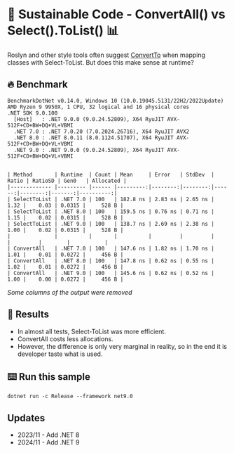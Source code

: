 # 🌳 Sustainable Code - ConvertAll() vs Select().ToList() 📊

Roslyn and other style tools often suggest [ConvertTo](https://learn.microsoft.com/dotnet/api/system.collections.generic.list-1.convertall?view=net-8.0&WT.mc_id=DT-MVP-5001507) when mapping classes with Select-ToList.
But does this make sense at runtime?

## 🔥 Benchmark

```shell
BenchmarkDotNet v0.14.0, Windows 10 (10.0.19045.5131/22H2/2022Update)
AMD Ryzen 9 9950X, 1 CPU, 32 logical and 16 physical cores
.NET SDK 9.0.100
  [Host]   : .NET 9.0.0 (9.0.24.52809), X64 RyuJIT AVX-512F+CD+BW+DQ+VL+VBMI
  .NET 7.0 : .NET 7.0.20 (7.0.2024.26716), X64 RyuJIT AVX2
  .NET 8.0 : .NET 8.0.11 (8.0.1124.51707), X64 RyuJIT AVX-512F+CD+BW+DQ+VL+VBMI
  .NET 9.0 : .NET 9.0.0 (9.0.24.52809), X64 RyuJIT AVX-512F+CD+BW+DQ+VL+VBMI


| Method       | Runtime  | Count | Mean     | Error   | StdDev  | Ratio | RatioSD | Gen0   | Allocated |
|------------- |--------- |------ |---------:|--------:|--------:|------:|--------:|-------:|----------:|
| SelectToList | .NET 7.0 | 100   | 182.8 ns | 2.83 ns | 2.65 ns |  1.32 |    0.03 | 0.0315 |     528 B |
| SelectToList | .NET 8.0 | 100   | 159.5 ns | 0.76 ns | 0.71 ns |  1.15 |    0.02 | 0.0315 |     528 B |
| SelectToList | .NET 9.0 | 100   | 138.7 ns | 2.69 ns | 2.38 ns |  1.00 |    0.02 | 0.0315 |     528 B |
|              |          |       |          |         |         |       |         |        |           |
| ConvertAll   | .NET 7.0 | 100   | 147.6 ns | 1.82 ns | 1.70 ns |  1.01 |    0.01 | 0.0272 |     456 B |
| ConvertAll   | .NET 8.0 | 100   | 147.8 ns | 0.62 ns | 0.55 ns |  1.02 |    0.01 | 0.0272 |     456 B |
| ConvertAll   | .NET 9.0 | 100   | 145.6 ns | 0.62 ns | 0.52 ns |  1.00 |    0.00 | 0.0272 |     456 B |
```

*Some columns of the output were removed*

## 🏁 Results

- In almost all tests, Select-ToList was more efficient.
- ConvertAll costs less allocations.
- However, the difference is only very marginal in reality, so in the end it is developer taste what is used.

## ⌨️ Run this sample

```shell
dotnet run -c Release --framework net9.0
```

## Updates

- 2023/11 - Add .NET 8
- 2024/11 - Add .NET 9
